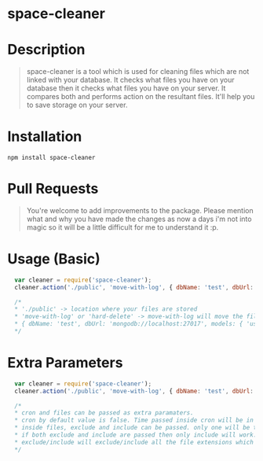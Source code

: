 space-cleaner
=

Description
==
> space-cleaner is a tool which is used for cleaning files which are not linked with your database. It checks what files you have on your database then it checks what files you have on your server. It compares both and performs action on the resultant files. It'll help you to save storage on your server.

Installation
==

    npm install space-cleaner
    
Pull Requests
==

 > You're welcome to add improvements to the package. Please mention what and why you have made the changes as now a days i'm not into magic so it will be a little difficult for me to understand it :p.
 
Usage (Basic)
==
 
```javascript
  var cleaner = require('space-cleaner');
  cleaner.action('./public', 'move-with-log', { dbName: 'test', dbUrl: 'mongodb://localhost:27017', models: { 'user': ['profilePic','profilePicCompressed','userFile'], 'message': ['file'] } } );
  
  /*
  * './public' -> location where your files are stored
  * 'move-with-log' or 'hard-delete' -> move-with-log will move the files deleted to a new folder 'filesCleaner'. Another option is 'hard-delete' it'll delete the files permanently from the server.
  * { dbName: 'test', dbUrl: 'mongodb://localhost:27017', models: { 'user': ['profilePic','profilePicCompressed','userFile'], 'messages': ['file'] } } -> You'll pass db config over here. 'user' && 'messages' are the collection name over here. 'profilePic', 'profilePicCompressed', 'userFile', 'file' are the document field names.
  */
```

Extra Parameters
==

```javascript
  var cleaner = require('space-cleaner');
  cleaner.action('./public', 'move-with-log', { dbName: 'test', dbUrl: 'mongodb://localhost:27017', models: { 'user': ['profilePic','profilePicCompressed','userFile'], 'message': ['file'] } }, { cron: 5000, files: { exclude:['jpg'] } } );
  
  /*
  * cron and files can be passed as extra paramaters.
  * cron by default value is false. Time passed inside cron will be in milliseconds
  * inside files, exclude and include can be passed. only one will be taken in account.
  * if both exclude and include are passed then only include will work.
  * exclude/include will exclude/include all the file extensions which matches with those given inside.
  */
```

